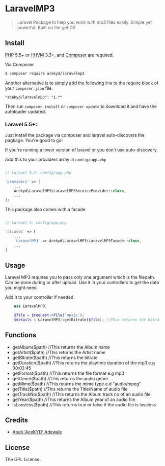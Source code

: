 # LaravelMP3

> Laravel Package to help you work with mp3 files easily. Simple yet powerful. Built on the getID3

## Install

[PHP](https://php.net) 5.5+ or [HHVM](http://hhvm.com) 3.3+, and [Composer](https://getcomposer.org) are required.

Via Composer

``` bash
$ composer require acekyd/laravelmp3
```

Another alternative is to simply add the following line to the require block of your `composer.json` file.

```
"acekyd/laravelmp3": "1.*"
```

Then run `composer install` or `composer update` to download it and have the autoloader updated.


### Laravel 5.5+:
Just install the package via composer and laravel auto-discovers the pagkage. You're good to go!

If you're running a lower version of laravel or you don't use auto-discovery,

Add this to your providers array in `config/app.php`

```php

// Laravel 5.2: config/app.php

'providers' => [
    ...
    Acekyd\LaravelMP3\LaravelMP3ServiceProvider::class,
    ...
];
```

This package also comes with a facade

```php

// Laravel 5: config/app.php

'aliases' => [
    ...
    'LaravelMP3' => Acekyd\LaravelMP3\LaravelMP3Facade::class,
    ...
]
```

## Usage

Laravel MP3 requires you to pass only one argument which is the filepath. Can be done during or after upload.
Use it in your controllers to get the data you might need.

Add it to your controller if needed
``` php
	use LaravelMP3;
```

``` php
	$file = $request->file('music');
	$details = LaravelMP3::getBitrate($file); //This returns the bitrate of the music file

```

## Functions
* getAlbum($path)		//This returns the Album name
* getArtist($path)		//This returns the Artist name
* getBitrate($path) 	//This returns the bitrate
* getDuration($path)	//This returns the playtime duration of the mp3 e.g 00:03:45
* getFormat($path)		//This returns the file format e.g mp3
* getGenre($path)		//This returns the audio genre
* getMime($path)		//This returns the mime type e.d "audio/mpeg"
* getTitle($path)		//This returns the Title/Name of audio file
* getTrackNo($path)		//This returns the Album track no of an audio file
* getYear($path)		//This returns the Album year of an audio file
* isLossless($path)		//This returns true or false if the audio file is lossless

## Credits

- [Abati 'AceKYD' Adewale](https://twitter.com/ace_kyd)

## License

The GPL License.
